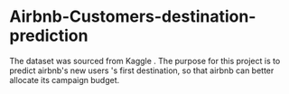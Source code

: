 # Airbnb-Customers-destination-prediction
The dataset was sourced from Kaggle . 
The purpose for this project is to predict airbnb's new users 's first destination, 
so that airbnb can better allocate its campaign budget.
